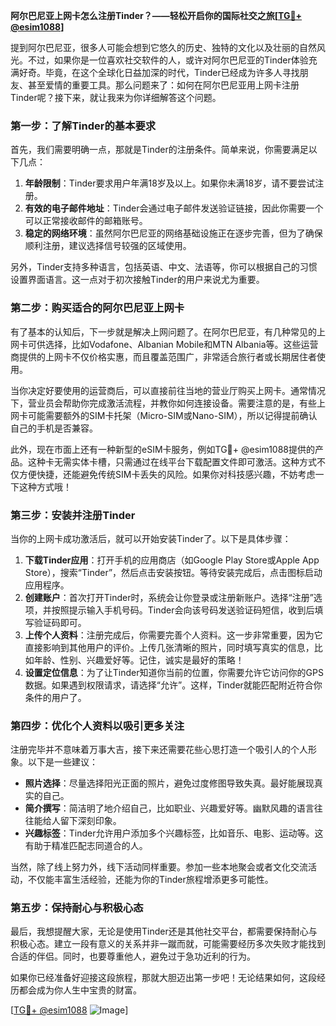 **阿尔巴尼亚上网卡怎么注册Tinder？——轻松开启你的国际社交之旅[[TG💪+ @esim1088](https://t.me/s/esim1088)]**

提到阿尔巴尼亚，很多人可能会想到它悠久的历史、独特的文化以及壮丽的自然风光。不过，如果你是一位喜欢社交软件的人，或许对阿尔巴尼亚的Tinder体验充满好奇。毕竟，在这个全球化日益加深的时代，Tinder已经成为许多人寻找朋友、甚至爱情的重要工具。那么问题来了：如何在阿尔巴尼亚用上网卡注册Tinder呢？接下来，就让我来为你详细解答这个问题。

### **第一步：了解Tinder的基本要求**

首先，我们需要明确一点，那就是Tinder的注册条件。简单来说，你需要满足以下几点：

1. **年龄限制**：Tinder要求用户年满18岁及以上。如果你未满18岁，请不要尝试注册。
2. **有效的电子邮件地址**：Tinder会通过电子邮件发送验证链接，因此你需要一个可以正常接收邮件的邮箱账号。
3. **稳定的网络环境**：虽然阿尔巴尼亚的网络基础设施正在逐步完善，但为了确保顺利注册，建议选择信号较强的区域使用。

另外，Tinder支持多种语言，包括英语、中文、法语等，你可以根据自己的习惯设置界面语言。这一点对于初次接触Tinder的用户来说尤为重要。

### **第二步：购买适合的阿尔巴尼亚上网卡**

有了基本的认知后，下一步就是解决上网问题了。在阿尔巴尼亚，有几种常见的上网卡可供选择，比如Vodafone、Albanian Mobile和MTN Albania等。这些运营商提供的上网卡不仅价格实惠，而且覆盖范围广，非常适合旅行者或长期居住者使用。

当你决定好要使用的运营商后，可以直接前往当地的营业厅购买上网卡。通常情况下，营业员会帮助你完成激活流程，并教你如何连接设备。需要注意的是，有些上网卡可能需要额外的SIM卡托架（Micro-SIM或Nano-SIM），所以记得提前确认自己的手机是否兼容。

此外，现在市面上还有一种新型的eSIM卡服务，例如TG💪+ @esim1088提供的产品。这种卡无需实体卡槽，只需通过在线平台下载配置文件即可激活。这种方式不仅方便快捷，还能避免传统SIM卡丢失的风险。如果你对科技感兴趣，不妨考虑一下这种方式哦！

### **第三步：安装并注册Tinder**

当你的上网卡成功激活后，就可以开始安装Tinder了。以下是具体步骤：

1. **下载Tinder应用**：打开手机的应用商店（如Google Play Store或Apple App Store），搜索“Tinder”，然后点击安装按钮。等待安装完成后，点击图标启动应用程序。
2. **创建账户**：首次打开Tinder时，系统会让你登录或注册新账户。选择“注册”选项，并按照提示输入手机号码。Tinder会向该号码发送验证码短信，收到后填写验证码即可。
3. **上传个人资料**：注册完成后，你需要完善个人资料。这一步非常重要，因为它直接影响到其他用户的评价。上传几张清晰的照片，同时填写真实的信息，比如年龄、性别、兴趣爱好等。记住，诚实是最好的策略！
4. **设置定位信息**：为了让Tinder知道你当前的位置，你需要允许它访问你的GPS数据。如果遇到权限请求，请选择“允许”。这样，Tinder就能匹配附近符合你条件的用户了。

### **第四步：优化个人资料以吸引更多关注**

注册完毕并不意味着万事大吉，接下来还需要花些心思打造一个吸引人的个人形象。以下是一些建议：

- **照片选择**：尽量选择阳光正面的照片，避免过度修图导致失真。最好能展现真实的自己。
- **简介撰写**：简洁明了地介绍自己，比如职业、兴趣爱好等。幽默风趣的语言往往能给人留下深刻印象。
- **兴趣标签**：Tinder允许用户添加多个兴趣标签，比如音乐、电影、运动等。这有助于精准匹配志同道合的人。

当然，除了线上努力外，线下活动同样重要。参加一些本地聚会或者文化交流活动，不仅能丰富生活经验，还能为你的Tinder旅程增添更多可能性。

### **第五步：保持耐心与积极心态**

最后，我想提醒大家，无论是使用Tinder还是其他社交平台，都需要保持耐心与积极心态。建立一段有意义的关系并非一蹴而就，可能需要经历多次失败才能找到合适的伴侣。同时，也要尊重他人，避免过于急功近利的行为。

如果你已经准备好迎接这段旅程，那就大胆迈出第一步吧！无论结果如何，这段经历都会成为你人生中宝贵的财富。

[[TG💪+ @esim1088](https://t.me/s/esim1088) ![Image](https://i.postimg.cc/4NQfJmqS/Snipaste-2025-05-13-00-14-12.png)]